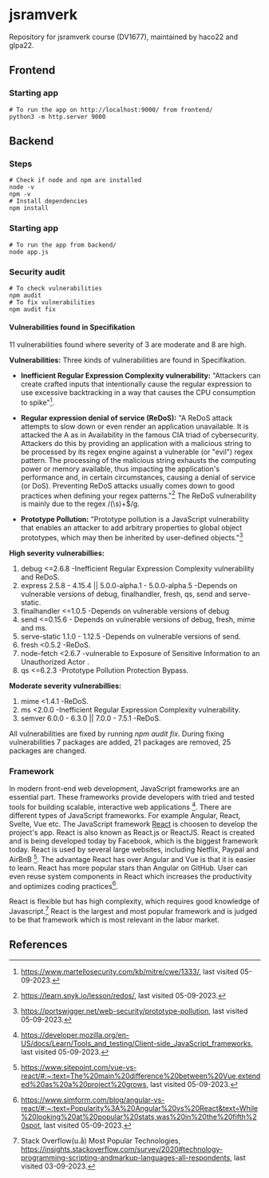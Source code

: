 # jsramverk
Repository for jsramverk course (DV1677), maintained by haco22 and glpa22.

## Frontend

### Starting app
```
# To run the app on http://localhost:9000/ from frontend/
python3 -m http.server 9000
```

## Backend

### Steps
```
# Check if node and npm are installed
node -v
npm -v
# Install dependencies
npm install 
```

### Starting app
```
# To run the app from backend/
node app.js
```

### Security audit
```
# To check vulnerabilities
npm audit
# To fix vulnerabilities
npm audit fix
```
#### Vulnerabilities found in Specifikation
11 vulnerabilities found where severity of 3 are moderate and 8 are high.

**Vulnerabilities:**
Three kinds of vulnerabilities are found in Specifikation.

- **Inefficient Regular Expression Complexity vulnerability:** "Attackers can create crafted inputs that intentionally cause the regular expression to use excessive backtracking in a way that causes the CPU consumption to spike"[^1].
- **Regular expression denial of service (ReDoS):** "A ReDoS attack attempts to slow down or even render an application unavailable. It is attacked the A as in Availability in the famous CIA triad of cybersecurity. Attackers do this by providing an application with a malicious string to be processed by its regex engine against a vulnerable (or "evil") regex pattern. The processing of the malicious string exhausts the computing power or memory available, thus impacting the application's performance and, in certain circumstances, causing a denial of service (or DoS).
Preventing ReDoS attacks usually comes down to good practices when defining your regex patterns."[^2] The ReDoS vulnerability is mainly due to the regex /(\s)+$/g.

- **Prototype Pollution:** "Prototype pollution is a JavaScript vulnerability that enables an attacker to add arbitrary properties to global object prototypes, which may then be inherited by user-defined objects."[^3]

**High severity vulnerabillies:**

1. debug  <=2.6.8    -Inefficient Regular Expression Complexity vulnerability and ReDoS.
2. express  2.5.8 - 4.15.4 || 5.0.0-alpha.1 - 5.0.0-alpha.5    -Depends on vulnerable versions of debug, finalhandler, fresh, qs, send and serve-static.  
3. finalhandler  <=1.0.5   -Depends on vulnerable versions of debug
4. send  <=0.15.6 - Depends on vulnerable versions of debug, fresh, mime and ms.
5. serve-static  1.1.0 - 1.12.5   -Depends on vulnerable versions of send.
6. fresh  <0.5.2    -ReDoS.
7. node-fetch  <2.6.7   -vulnerable to Exposure of Sensitive Information to an Unauthorized Actor .
8. qs  <=6.2.3    -Prototype Pollution Protection Bypass.

**Moderate severity vulnerabillies:**
1. mime  <1.4.1   -ReDoS.
2. ms  <2.0.0    -Inefficient Regular Expression Complexity vulnerability.
3. semver  6.0.0 - 6.3.0 || 7.0.0 - 7.5.1   -ReDoS.


All vulnerabilities are fixed by running *npm audit fix*. During fixing vulnerabilities 7 packages are added, 21 packages are removed, 25 packages are changed.

### Framework
In modern front-end web development, JavaScript frameworks are an essential part. These frameworks provide developers with tried and tested tools for building scalable, interactive web applications [^4]. There are different types of JavaScript frameworks. For example Angular, React, Svelte, Vue etc. The JavaScript framework [React](https://react.dev/) is choosen to develop the project's app. React is also known as React.js or ReactJS. React is created and is being developed today by Facebook, which is the biggest framework today. React is used by several large websites, including Netflix, Paypal and AirBnB [^5]. The advantage React has over Angular and Vue is that it is easier to learn. React has more popular stars than Angular on GitHub. User can even reuse system components in React which increases the productivity and optimizes coding practices[^6].

React is flexible but has high complexity, which requires good knowledge of Javascript.[^7]
React is the largest and most popular framework and is judged to be that framework which is most relevant in the labor market.

## References
[^1]: https://www.martellosecurity.com/kb/mitre/cwe/1333/, last visited 05-09-2023.
[^2]: https://learn.snyk.io/lesson/redos/, last visited 05-09-2023.
[^3]: https://portswigger.net/web-security/prototype-pollution, last visited 05-09-2023.
[^4]: https://developer.mozilla.org/en-US/docs/Learn/Tools_and_testing/Client-side_JavaScript_frameworks, last visited 05-09-2023.
[^5]: https://www.sitepoint.com/vue-vs-react/#:~:text=The%20main%20difference%20between%20Vue,extended%20as%20a%20project%20grows, last visited 05-09-2023.
[^6]: https://www.simform.com/blog/angular-vs-react/#:~:text=Popularity%3A%20Angular%20vs%20React&text=While%20looking%20at%20popular%20stats,was%20in%20the%20fifth%20spot, last visited 05-09-2023.
[^7]: Stack Overflow(u.å) Most Popular Technologies, https://insights.stackoverflow.com/survey/2020#technology-programming-scripting-andmarkup-languages-all-respondents, last visited 03-09-2023.
[^8]: Facebook(2023), https://github.com/facebook/react, last visited 03-09-2023.
[^9]: Reactjs(2023), https://react.dev/, last visited 05-09-2023.
